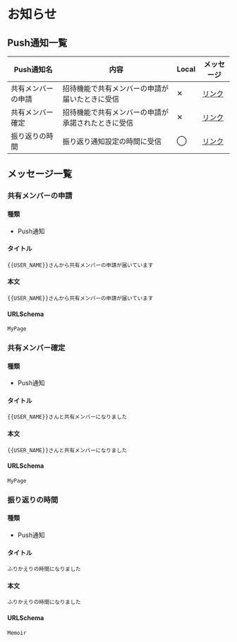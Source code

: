 # お知らせ

## Push通知一覧

|  Push通知名  | 内容  | Local | メッセージ |
| ---- | ---- | ---- | ---- |
|  共有メンバーの申請  |  招待機能で共有メンバーの申請が届いたときに受信  | ✕ | [リンク](functions/notification/01-push?id=共有メンバーの申請) |
|  共有メンバー確定  |  招待機能で共有メンバーの申請が承諾されたときに受信  | ✕ | [リンク](functions/notification/01-push?id=共有メンバー確定) |
|  振り返りの時間  |  振り返り通知設定の時間に受信  | ◯ | [リンク](functions/notification/01-push?id=振り返りの時間) |


## メッセージ一覧

### 共有メンバーの申請

#### 種類
 - Push通知

#### タイトル

```
{{USER_NAME}}さんから共有メンバーの申請が届いています
```

#### 本文

```
{{USER_NAME}}さんから共有メンバーの申請が届いています
```

#### URLSchema

```
MyPage
```

### 共有メンバー確定

#### 種類
 - Push通知

#### タイトル

```
{{USER_NAME}}さんと共有メンバーになりました
```

#### 本文

```
{{USER_NAME}}さんと共有メンバーになりました
```

#### URLSchema

```
MyPage
```

### 振り返りの時間

#### 種類
 - Push通知

#### タイトル

```
ふりかえりの時間になりました
```

#### 本文

```
ふりかえりの時間になりました
```

#### URLSchema

```
Memoir
```